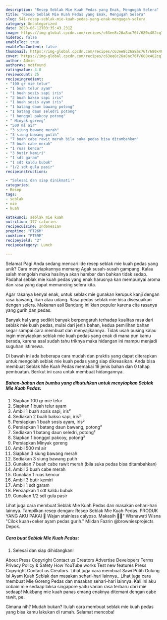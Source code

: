 ```yaml
---
description: "Resep Seblak Mie Kuah Pedas yang Enak, Mengugah Selera"
title: "Resep Seblak Mie Kuah Pedas yang Enak, Mengugah Selera"
slug: 541-resep-seblak-mie-kuah-pedas-yang-enak-mengugah-selera
category: Uncategorized
date: 2023-06-12T03:35:43.231Z
image: https://img-global.cpcdn.com/recipes/c63ee8c26a8ac76f/680x482cq70/seblak-mie-kuah-pedas-foto-resep-utama.jpg
hideToc: false
enableToc: true
enableTocContent: false
thumbnail: https://img-global.cpcdn.com/recipes/c63ee8c26a8ac76f/680x482cq70/seblak-mie-kuah-pedas-foto-resep-utama.jpg
cover: https://img-global.cpcdn.com/recipes/c63ee8c26a8ac76f/680x482cq70/seblak-mie-kuah-pedas-foto-resep-utama.jpg
author: Admin
authorAv: notfound
ratingvalue: 4.8
reviewcount: 25
recipeingredient:
- "100 gr mie telur"
- "1 buah telur ayam"
- "1 buah sosis sapi iris"
- "2 buah bakso sapi iris"
- "1 buah sosis ayam iris"
- "1 batang daun bawang potong"
- "1 batang daun seledri potong"
- "1 bonggol pakcoy potong"
- " Minyak goreng"
- "500 ml air"
- "3 siung bawang merah"
- "3 siung bawang putih"
- "7 buah cabe rawit merah bila suka pedas bisa ditambahkan"
- "3 buah cabe merah"
- "1 ruas kencur"
- "3 butir kemiri"
- "1 sdt garam"
- "1 sdt kaldu bubuk"
- "1/2 sdt gula pasir"
recipeinstructions:

- "Selesai dan siap dinikmati!"
categories:
- Resep
tags:
- seblak
- mie
- kuah

katakunci: seblak mie kuah 
nutrition: 177 calories
recipecuisine: Indonesian
preptime: "PT26M"
cooktime: "PT59M"
recipeyield: "2"
recipecategory: Lunch

---
```



Selamat Pagi Anda sedang mencari ide resep seblak mie kuah pedas yang unik? Cara menyiapkannya memang Agak susah-susah gampang. Kalau salah mengolah maka hasilnya akan hambar dan bahkan tidak sedap. Padahal seblak mie kuah pedas yang enak harusnya kan mempunyai aroma dan rasa yang dapat memancing selera kita.


Agar rasanya kenyal enak, untuk seblak mie gunakan kerupuk kanji dengan rasa bawang, ikan atau udang. Rasa pedas seblak mie bisa disesuaikan dengan selera. Makanan asli Bandung ini kian populer karena cita rasanya yang gurih dan pedas.

Banyak hal yang sedikit banyak berpengaruh terhadap kualitas rasa dari seblak mie kuah pedas, mulai dari jenis bahan, kedua pemilihan bahan segar sampai cara membuat dan menyajikannya. Tidak usah pusing kalau ingin menyiapkan seblak mie kuah pedas yang enak di mana pun kamu berada, karena asal sudah tahu triknya maka hidangan ini mampu menjadi suguhan istimewa.


Di bawah ini ada beberapa cara mudah dan praktis yang dapat diterapkan untuk mengolah seblak mie kuah pedas yang siap dikreasikan. Anda bisa membuat Seblak Mie Kuah Pedas memakai 19 jenis bahan dan 0 tahap pembuatan. Berikut ini cara untuk membuat hidangannya.

<!--inarticleads1-->

##### Bahan-bahan dan bumbu yang dibutuhkan untuk menyiapkan Seblak Mie Kuah Pedas:

1. Siapkan 100 gr mie telur
1. Siapkan 1 buah telur ayam
1. Ambil 1 buah sosis sapi, iris²
1. Sediakan 2 buah bakso sapi, iris²
1. Persiapkan 1 buah sosis ayam, iris²
1. Persiapkan 1 batang daun bawang, potong²
1. Sediakan 1 batang daun seledri, potong²
1. Siapkan 1 bonggol pakcoy, potong²
1. Persiapkan  Minyak goreng
1. Ambil 500 ml air
1. Siapkan 3 siung bawang merah
1. Sediakan 3 siung bawang putih
1. Gunakan 7 buah cabe rawit merah (bila suka pedas bisa ditambahkan)
1. Ambil 3 buah cabe merah
1. Gunakan 1 ruas kencur
1. Ambil 3 butir kemiri
1. Ambil 1 sdt garam
1. Persiapkan 1 sdt kaldu bubuk
1. Gunakan 1/2 sdt gula pasir


Lihat juga cara membuat Seblak Mie Kuah Pedas dan masakan sehari-hari lainnya. Tampilkan resep dengan: Resep Seblak Mie Kuah Pedas. PRODUK YANG AKU PAKAI 🍳 Wajan stainless calypso. Makasih 🙏🏻&#34; Wisnawati Wisna &#34;Cilok kuah+ceker ayam pedas gurih.&#34; Mildan Fazrin @browniesprojects Depok. 

<!--inarticleads2-->

##### Cara buat Seblak Mie Kuah Pedas:


1. Selesai dan siap dihidangkan!

About Press Copyright Contact us Creators Advertise Developers Terms Privacy Policy &amp; Safety How YouTube works Test new features Press Copyright Contact us Creators. Lihat juga cara membuat Sawi Putih Gulung Isi Ayam Kuah Seblak dan masakan sehari-hari lainnya.. Lihat juga cara membuat Mie Goreng Pedas dan masakan sehari-hari lainnya. Kali ini aku cobain mie sedaap laksa singapore yaitu varian rasa terbaru dari mie sedaap! Mukbang mie kuah panas emang enaknya ditemani dengan cabe rawit, pe. 

Gimana nih? Mudah bukan? Itulah cara membuat seblak mie kuah pedas yang bisa kamu lakukan di rumah. Selamat mencoba!
